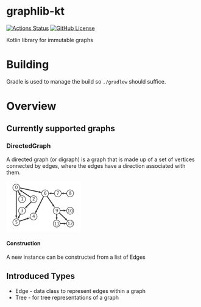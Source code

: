 # graphlib-kt
[![Actions Status](https://github.com/link-time/graphlib-kt/workflows/Kotlin%20CI/badge.svg)](https://github.com/link-time/graphlib-kt/actions)
[![GitHub License](https://img.shields.io/badge/License-Apache%202.0-blue.svg)](https://opensource.org/licenses/Apache-2.0)

Kotlin library for immutable graphs

# Building 
Gradle is used to manage the build so `./gradlew` should suffice.

# Overview
## Currently supported graphs
### DirectedGraph
A directed graph (or digraph) is a graph that is made up of a set of vertices connected by edges, where the edges have a direction associated with them. 

![Image of Digraph](doc/images/digraph.png)
#### Construction
A new instance can be constructed from a list of Edges

## Introduced Types 
  * Edge - data class to represent edges within a graph
  * Tree - for tree representations of a graph
